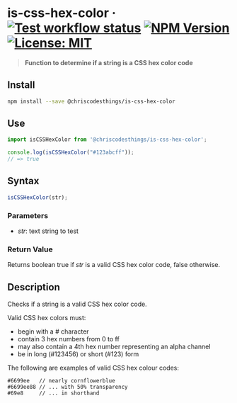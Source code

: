# is-css-hex-color &middot; [![Test workflow status](https://github.com/ChrisCodesThings/is-css-hex-color/actions/workflows/test.yml/badge.svg)](../../actions/workflows/test.yml) [![NPM Version](https://img.shields.io/npm/v/@chriscodesthings/is-css-hex-color)](https://www.npmjs.com/package/@chriscodesthings/is-css-hex-color) [![License: MIT](https://img.shields.io/badge/License-MIT-blue.svg)](https://opensource.org/licenses/MIT)

> **Function to determine if a string is a CSS hex color code**

## Install

```sh
npm install --save @chriscodesthings/is-css-hex-color
```

## Use

```js
import isCSSHexColor from '@chriscodesthings/is-css-hex-color';

console.log(isCSSHexColor("#123abcff"));
// => true
```

## Syntax

```js
isCSSHexColor(str);
```

### Parameters

- *str*: text string to test

### Return Value

Returns boolean true if *str* is a valid CSS hex color code, false otherwise.

## Description

Checks if a string is a valid CSS hex color code.

Valid CSS hex colors must:
- begin with a # character
- contain 3 hex numbers from 0 to ff
- may also contain a 4th hex number representing an alpha channel
- be in long (#123456) or short (#123) form

The following are examples of valid CSS hex colour codes:
```
#6699ee   // nearly cornflowerblue
#6699ee88 // ... with 50% transparency
#69e8     // ... in shorthand
```